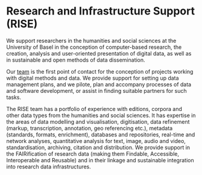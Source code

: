 # Research and Infrastructure Support (RISE)

We support researchers in the humanities and social sciences at the University of Basel in the conception of computer-based research, the creation, analysis and user-oriented presentation of digital data, as well as in sustainable and open methods of data dissemination.

Our [team](https://rise.unibas.ch/en/team/) is the first point of contact for the conception of projects working with digital methods and data. We provide support for setting up data management plans, and we pilote, plan and accompany processes of data and software development, or assist in finding suitable partners for such tasks.

The RISE team has a portfolio of experience with editions, corpora and other data types from the humanities and social sciences. It has expertise in the areas of data modelling and visualisation, digitisation, data refinement (markup, transcription, annotation, geo referencing etc.), metadata (standards, formats, enrichment), databases and repositories, real-time and network analyses, quantitative analysis for text, image, audio and video, standardisation, archiving, citation and distribution. We provide support in the FAIRification of research data (making them Findable, Accessible, Interoperable and Reusable) and in their linkage and sustainable integration into research data infrastructures.
